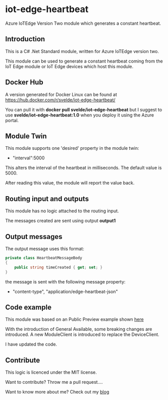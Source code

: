 # iot-edge-heartbeat

Azure IoTEdge Version Two module which generates a constant heartbeat.

## Introduction

This is a C# .Net Standard module, written for Azure IoTEdge version two. 

This module can be used to generate a constant heartbeat coming from the IoT Edge module or IoT Edge devices which host this module.

## Docker Hub

A version generated for Docker Linux can be found at https://hub.docker.com/r/svelde/iot-edge-heartbeat/

You can pull it with **docker pull svelde/iot-edge-heartbeat** but I suggest to use **svelde/iot-edge-heartbeat:1.0** when you deploy it using the Azure portal.

## Module Twin

This module supports one 'desired' property in the module twin:
- "interval":5000 

This alters the interval of the heartbeat in milliseconds. The default value is 5000.

After reading this value, the module will report the value back. 

## Routing input and outputs

This module has no logic attached to the routing input.

The messages created are sent using output **output1**

## Output messages

The output message uses this format:

```csharp
private class HeartbeatMessageBody
{
	public string timeCreated { get; set; }
}
```

the message is sent with the following message property:
- "content-type", "application/edge-heartbeat-json"

## Code example

This module was based on an Public Preview example shown [here](https://docs.microsoft.com/en-us/azure/iot-edge/tutorial-csharp-module)

With the introduction of General Available, some breaking changes are introduced. A new ModuleClient is introduced to replace the DeviceClient.

I have updated the code.

## Contribute

This logic is licenced under the MIT license.

Want to contribute? Throw me a pull request....

Want to know more about me? Check out my [blog](http://blog.vandevelde-online.com)
